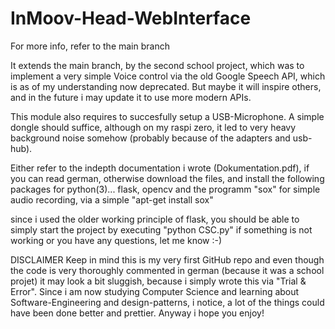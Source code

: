 # InMoov-Head-WebInterface

For more info, refer to the main branch

It extends the main branch, by the second school project, which was to implement a very simple Voice control via the old Google Speech API,
which is as of my understanding now deprecated. But maybe it will inspire others, and in the future i may update it to use more modern APIs.

This module also requires to succesfully setup a USB-Microphone. A simple dongle should suffice, although on my raspi zero, it led to very heavy background noise
somehow (probably because of the adapters and usb-hub).

Either refer to the indepth documentation i wrote (Dokumentation.pdf), if you can read german, otherwise
download the files, and install the following packages for python(3)...
flask, opencv
and the programm "sox" for simple audio recording, via a simple "apt-get install sox"


since i used the older working principle of flask, you should be able to simply start the project by executing
"python CSC.py"
if something is not working or you have any questions, let me know :-)

DISCLAIMER
Keep in mind this is my very first GitHub repo and even though the code is very thoroughly commented in german (because it was a school projet)
it may look a bit sluggish, because i simply wrote this via "Trial & Error". Since i am now studying Computer Science and learning about Software-Engineering and 
design-patterns, i notice, a lot of the things could have been done better and prettier. 
Anyway i hope you enjoy!
